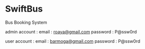 # SwiftBus
Bus Booking System

admin account : 
email : roaya@gmail.com
password : P@ssw0rd

user account : 
email : barmoga@gmail.com
password : P@ssw0rd
